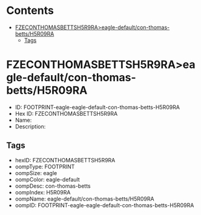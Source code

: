 



Contents
========

* [FZECONTHOMASBETTSH5R9RA>eagle-default/con-thomas-betts/H5R09RA](#fzeconthomasbettsh5r9raeagle-defaultcon-thomas-bettsh5r09ra)
	* [Tags](#tags)

# FZECONTHOMASBETTSH5R9RA>eagle-default/con-thomas-betts/H5R09RA

- ID: FOOTPRINT-eagle-eagle-default-con-thomas-betts-H5R09RA
- Hex ID: FZECONTHOMASBETTSH5R9RA
- Name: 
- Description: 

## Tags

- hexID: FZECONTHOMASBETTSH5R9RA
- oompType: FOOTPRINT
- oompSize: eagle
- oompColor: eagle-default
- oompDesc: con-thomas-betts
- oompIndex: H5R09RA
- oompName: eagle-default/con-thomas-betts/H5R09RA
- oompID: FOOTPRINT-eagle-eagle-default-con-thomas-betts-H5R09RA
